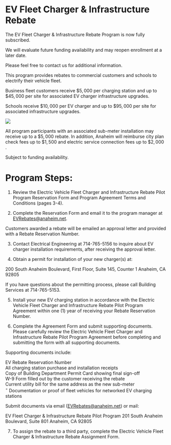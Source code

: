 # EV Fleet Charger & Infrastructure Rebate  

The EV Fleet Charger & Infrastructure Rebate Program is now fully subscribed.  

We will evaluate future funding availability and may reopen enrollment at a later date.  

Please feel free to contact us for additional information.  

This program provides rebates to commercial customers and schools to electrify their vehicle fleet.  

Business fleet customers receive $\$5,000$ per charging station and up to $\$45,000$ per site for associated EV charger infrastructure upgrades.  

Schools receive $\$10,000$ per EV charger and up to $\$95,000$ per site for associated infrastructure upgrades.  

![](images/d00550655ea22f9fbda9a1036bb07c81a0e64d1dabee69c826f002b50411b439.jpg)  

All program participants with an associated sub-meter installation may receive up to a $\$5,000$ rebate. In addition, Anaheim will reimburse city plan check fees up to $\$1,500$ and electric service connection fees up to $\$2,000$ .  

Subject to funding availability.  

# Program Steps:  

1. Review the Electric Vehicle Fleet Charger and Infrastructure Rebate Pilot Program Reservation Form and Program Agreement Terms and Conditions (pages 3-4).  

2. Complete the Reservation Form and email it to the program manager at EVRebates@anaheim.net.  

Customers awarded a rebate will be emailed an approval letter and provided with a Rebate Reservation Number.  

3. Contact Electrical Engineering at 714-765-5156 to inquire about EV charger installation requirements, after receiving the approval letter.  

4. Obtain a permit for installation of your new charger(s) at:  

200 South Anaheim Boulevard, First Floor, Suite 145, Counter 1 Anaheim, CA 92805  

If you have questions about the permitting process, please call Building Services at 714-765-5153.  

5. Install your new EV charging station in accordance with the Electric Vehicle Fleet Charger and Infrastructure Rebate Pilot Program Agreement within one (1) year of receiving your Rebate Reservation Number.  

6. Complete the Agreement Form and submit supporting documents. Please carefully review the Electric Vehicle Fleet Charger and Infrastructure Rebate Pilot Program Agreement before completing and submitting the form with all supporting documents.  

Supporting documents include:  

EV Rebate Reservation Number   
All charging station purchase and installation receipts   
Copy of Building Department Permit Card showing final sign-off   
W-9 Form filled out by the customer receiving the rebate   
Current utility bill for the same address as the new sub-meter   
$^{\circ}$ Documentation or proof of fleet vehicles for networked EV charging stations  

Submit documents via email (EVRebates@anaheim.net) or mail:  

EV Fleet Charger & Infrastructure Rebate Pilot Program 201 South Anaheim Boulevard, Suite 801 Anaheim, CA 92805  

7. To assign the rebate to a third party, complete the Electric Vehicle Fleet Charger & Infrastructure Rebate Assignment Form.  